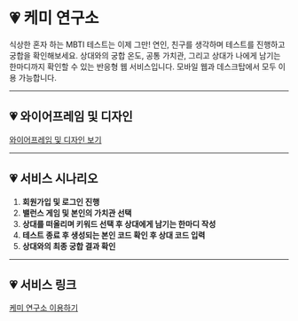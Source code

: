 # 💗 케미 연구소

식상한 혼자 하는 MBTI 테스트는 이제 그만! 연인, 친구를 생각하며 테스트를 진행하고 궁합을 확인해보세요. 상대와의 궁합 온도, 공통 가치관, 그리고 상대가 나에게 남기는 한마디까지 확인할 수 있는 반응형 웹 서비스입니다. 모바일 웹과 데스크탑에서 모두 이용 가능합니다.

---

## 💗 와이어프레임 및 디자인
[와이어프레임 및 디자인 보기](https://www.figma.com/file/aEy6ErC4h0eiwvAr1aTmLr/%EC%99%80%EC%9D%B4%EC%96%B4-%ED%94%84%EB%A0%88%EC%9E%84?type=design&node-id=26-489&mode=design&t=E9nTDvYJVbx9K3yz-0)

---

## 💗 서비스 시나리오

1. **회원가입 및 로그인 진행**
2. **밸런스 게임 및 본인의 가치관 선택**
3. **상대를 떠올리며 키워드 선택 후 상대에게 남기는 한마디 작성**
4. **테스트 종료 후 생성되는 본인 코드 확인 후 상대 코드 입력**
5. **상대와의 최종 궁합 결과 확인**

---

## 💗 서비스 링크
[케미 연구소 이용하기](https://chemylaboratory.swygbro.com/)
